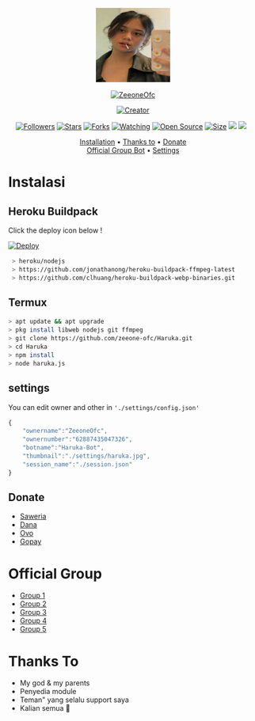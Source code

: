 <p align="center">
<img src="https://github.com/zaki178/Haruka-1/blob/v4/settings/bg%20awal.jpg" alt="HARUKA BOT" height = "150" width="150"/>

<p align="center">
    <a href="https://zeeoneofc.github.io">
        <img
            src="https://readme-typing-svg.herokuapp.com?size=15&width=280&lines=Thank+for+using+haruka+bot+🤗"
            alt="ZeeoneOfc"
        />
    </a>
</p>

</p>
<p align="center">
<a href="https://zeeoneofc.github.io"><img title="Creator" src="https://img.shields.io/badge/Creator-ZeeoneOfc-red.svg?style=for-the-badge&logo=github"></a>
</p>
<p align="center">
<a href="https://github.com/zeeone-ofc/followers"><img title="Followers" src="https://img.shields.io/github/followers/zeeone-ofc?color=red&style=flat-square"></a>
<a href="https://github.com/zeeone-ofc/Haruka/stargazers/"><img title="Stars" src="https://img.shields.io/github/stars/zeeone-ofc/Haruka?color=blue&style=flat-square"></a>
<a href="https://github.com/zeeone-ofc/Haruka/network/members"><img title="Forks" src="https://img.shields.io/github/forks/zeeone-ofc/Haruka?color=red&style=flat-square"></a>
<a href="https://github.com/zeeone-ofc/Haruka/watchers"><img title="Watching" src="https://img.shields.io/github/watchers/zeeone-ofc/Haruka?label=Watchers&color=blue&style=flat-square"></a>
<a href="https://github.com/zeeone-ofc/Haruka"><img title="Open Source" src="https://badges.frapsoft.com/os/v2/open-source.svg?v=103"></a>
<a href="https://github.com/zeeone-ofc/Haruka/"><img title="Size" src="https://img.shields.io/github/repo-size/zeeone-ofc/Haruka?style=flat-square&color=green"></a>
<a href="https://hits.seeyoufarm.com"><img src="https://hits.seeyoufarm.com/api/count/incr/badge.svg?url=https%3A%2F%2Fgithub.com%2Fzeeone-ofc%2FHaruka&count_bg=%2379C83D&title_bg=%23555555&icon=probot.svg&icon_color=%2300FF6D&title=hits&edge_flat=false"/></a>
<a href="https://github.com/zeeone-ofc/Haruka/graphs/commit-activity"><img height="20" src="https://img.shields.io/badge/Maintained%3F-yes-green.svg"></a>&nbsp;&nbsp;
</p>

<p align="center">
  <a href="https://github.com/zeeone-ofc/Haruka#instalasi">Installation</a> •
  <a href="https://github.com/zeeone-ofc/Haruka#thanks-to">Thanks to</a> •
  <a href="https://github.com/zeeone-ofc/Haruka#donate">Donate</a></br>
  <a href="https://github.com/zeeone-ofc/Haruka#Official-Group"> Official Group Bot</a> •
  <a href="https://github.com/zeeone-ofc/Haruka#settings">Settings</a>

</p>
</div>


# Instalasi
## Heroku Buildpack

Click the deploy icon below !

[![Deploy](https://www.herokucdn.com/deploy/button.svg)](https://heroku.com/deploy?template=https://github.com/zeeoneofc/Haruka)

```bash
 > heroku/nodejs
 > https://github.com/jonathanong/heroku-buildpack-ffmpeg-latest
 > https://github.com/clhuang/heroku-buildpack-webp-binaries.git
```

## Termux
```bash
> apt update && apt upgrade
> pkg install libweb nodejs git ffmpeg
> git clone https://github.com/zeeone-ofc/Haruka.git
> cd Haruka
> npm install
> node haruka.js
```

## settings
You can edit owner and other in `'./settings/config.json'`

```ts
{
	"ownername":"ZeeoneOfc",
	"ownernumber":"62887435047326",
	"botname":"Haruka-Bot",
	"thumbnail":"./settings/haruka.jpg",
	"session_name":"./session.json"
}
```
## Donate
- [Saweria](https://saweria.co/zeeoneofc)
- [Dana](https://j.top4top.io/p_20532posd1.jpg)
- [Ovo](https://h.top4top.io/p_2053vk0uw1.jpg)
- [Gopay](https://i.top4top.io/p_2053em3vh1.jpg)

# Official Group
- [Group 1](https://chat.whatsapp.com/EU890BcXjyBDkNaUT5WmYV)
- [Group 2](https://chat.whatsapp.com/E8NExJwIbhBJYzssfqJNsE)
- [Group 3](https://chat.whatsapp.com/KCSqHTky1apG7ApePsfiPy)
- [Group 4](https://chat.whatsapp.com/KwmvHr7VMFj7r5ry9xmMsU)
- [Group 5](https://chat.whatsapp.com/ELa7GhU0sP4EvXcVimQYtz)

# Thanks To
- My god & my parents
- Penyedia module
- Teman" yang selalu support saya
- Kalian semua 🛐
